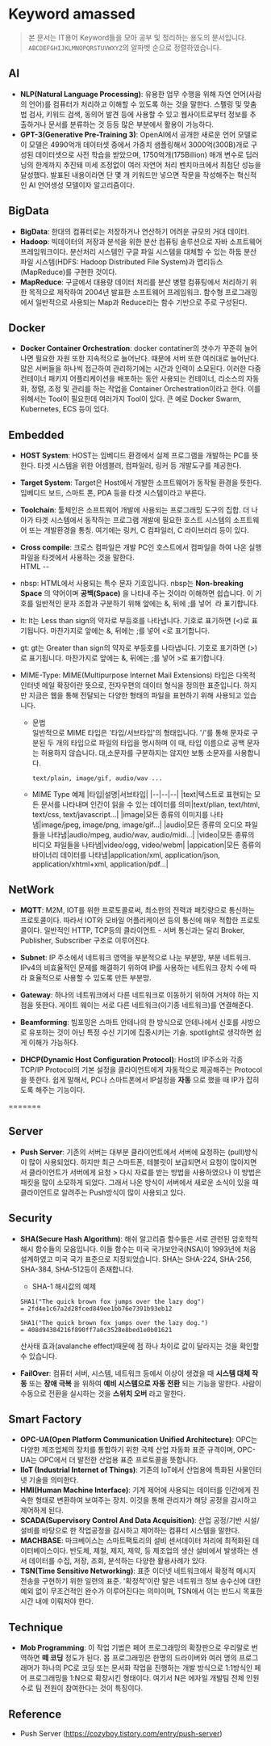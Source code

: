 Keyword amassed
==
> 본 문서는 IT용어 Keyword들을 모아 공부 및 정리하는 용도의 문서입니다.  
> `ABCDEFGHIJKLMNOPQRSTUVWXYZ`의 알파벳 순으로 정렬하였습니다. 

AI
--

- __NLP(Natural Language Processing)__: 유용한 업무 수행을 위해 자연 언어(사람의 언어)를 컴퓨터가 처리하고 이해할 수 있도록 하는 것을 말한다. 스펠링 및 맞춤법 검사, 키워드 검색, 동의어 발견 등에 사용할 수 있고 웹사이트로부터 정보를 추출하거나 문서를 분류하는 것 등등 많은 부분에서 활용이 가능하다.
- __GPT-3(Generative Pre-Training 3)__: OpenAI에서 공개한 새로운 언어 모델로 이 모델은 4990억개 데이터셋 중에서 가중치 샘플링해서 3000억(300B)개로 구성된 데이터셋으로 사전 학습을 받았으며, 1750억개(175Billion) 매개 변수로 딥러닝의 한계까지 추진돼 미세 조정없이 여러 자연어 처리 벤치마크에서 최첨단 성능을 달성했다. 발표된 내용이라면 단 몇 개 키워드만 넣으면 작문을 작성해주는 혁신적인 AI 언어생성 모델이자 알고리즘이다. 


BigData                
--

- __BigData__: 한대의 컴퓨터로는 저장하거나 연산하기 어려운 규모의 거대 데이터.
- __Hadoop__: 빅데이터의 저장과 분석을 위한 분산 컴퓨팅 솔루션으로 자바 소프트웨어 프레임워크이다. 분산처리 시스템인 구글 파일 시스템을 대체할 수 있는 하둡 분산 파일 시스템(HDFS: Hadoop Distributed File System)과 맵리듀스(MapReduce)를 구현한 것이다.
- __MapReduce__: 구글에서 대용량 데이터 처리를 분산 병렬 컴퓨팅에서 처리하기 위한 목적으로 제작하여 2004년 발표한 소프트웨어 프레임워크. 함수형 프로그래밍에서 일반적으로 사용되는 Map과 Reduce라는 함수 기반으로 주로 구성된다.

Docker
--

- __Docker Container Orchestration__: docker contatiner의 갯수가 꾸준히 늘어나면 필요한 자원 또한 지속적으로 늘어난다. 때문에 서버 또한 여러대로 늘어난다. 많은 서버들을 하나씩 접근하여 관리하기에는 시간과 인력이 소모된다. 이러한 다중 컨테이너 패키지 어플리케이션을 배포하는 동안 사용되는 컨테이너, 리소스의 자동화, 정렬, 조정 및 관리를 하는 작업을 Container Orchestration이라고 한다. 이를 위해서는 Tool이 필요한데 여러가지 Tool이 있다. 큰 예로 Docker Swarm, Kubernetes, ECS 등이 있다.

Embedded
--

- __HOST System__: HOST는 임베디드 환경에서 실제 프로그램을 개발하는 PC를 뜻한다. 타겟 시스템을 위한 어셈블러, 컴파일러, 링커 등 개발도구를 제공한다.

- __Target System__: Target은 Host에서 개발한 소프트웨어가 동작될 환경을 뜻한다. 임베디드 보드, 스마트 폰, PDA 등을 타겟 시스템이라고 부른다. 

- __Toolchain__: 툴체인은 소프트웨어 개발에 사용되는 프로그래밍 도구의 집합. 더 나아가 타겟 시스템에서 동작하는 프로그램 개발에 필요한 호스트 시스템의 소프트웨어 또는 개발환경을 통칭. 여기에는 링커, C 컴파일러, C 라이브러리 등이 있다.

- __Cross compile__: 크로스 컴파일은 개발 PC인 호스트에서 컴파일을 하여 나온 실행파일을 타겟에서 사용하는 것을 말한다.  
HTML
-- 

- nbsp: HTML에서 사용되는 특수 문자 기호입니다. nbsp는 __Non-breaking Space__ 의 약어이며 __공백(Space)__ 을 나타내 주는 것이라 이해하면 쉽습니다. 이 기호를 일반적인 문자 조합과 구분하기 위해 앞에는 &, 뒤에 ;를 넣어 &nbsp;라 표기합니다. 

- lt: lt는 Less than sign의 약자로 부등호를 나타냅니다. 기호로 표기하면 (<)로 표기됩니다. 마찬가지로 앞에는 &, 뒤에는 ;를 넣어 &lt;로 표기합니다. 

- gt: gt는 Greater than sign의 약자로 부등호를 나타냅니다. 기호로 표기하면 (>)로 표기됩니다. 마찬가지로 앞에는 &, 뒤에는 ;를 넣어 &gt;로 표기합니다. 

- MIME-Type: MIME(Multipurpose Internet Mail Extensions) 타입은 다목적 인터넷 메일 확장이란 뜻으로, 전자우편의 데이터 형식을 정의한 표준입니다. 하지만 지금은 웹을 통해 전달되는 다양한 형태의 파일을 표현하기 위해 사용되고 있습니다. 

    - 문법  
        일반적으로 MIME 타입은 '타입/서브타입'의 형태입니다. '/'를 통해 문자로 구분된 두 개의 타입으로 파일의 타입을 명시하며 이 때, 타입 이름으로 공백 문자는 허용하지 않습니다. 대,소문자를 구분하지는 않지만 보통 소문자를 사용합니다.
        ```
        text/plain, image/gif, audio/wav ...
        ```
    - MIME Type 예제
        |타입|설명|서브타입|
        |--|--|--|
        |text|텍스트로 표현되는 모든 문서를 나타내며 인간이 읽을 수 있는 데이터를 의미|text/plian, text/html, text/css, text/javascript...|
        |image|모든 종류의 이미지를 나타냄|image/jpeg, image/png, image/gif...|
        |audio|모든 종류의 오디오 파일들을 나타냄|audio/mpeg, audio/wav, audio/midi...|
        |video|모든 종류의 비디오 파일들을 나타냄|video/ogg, video/webm|
        |appication|모든 종류의 바이너리 데이터를 나타냄|application/xml, application/json, application/xhtml+xml, application/pdf...|

NetWork
--

- __MQTT__: M2M, IOT를 위한 프로토콜로써, 최소한의 전력과 패킷량으로 통신하는 프로토콜이다. 따라서 IOT와 모바일 어플리케이션 등의 통신에 매우 적합한 프로토콜이다. 일반적인 HTTP, TCP등의 클라이언트 - 서버 통신과는 달리 Broker, Publisher, Subscriber 구조로 이루어진다. 
- __Subnet__: IP 주소에서 네트워크 영역을 부분적으로 나눈 부분망, 부분 네트워크. IPv4의 비효율적인 문제를 해결하기 위하여 IP를 사용하는 네트워크 장치 수에 따라 효율적으로 사용할 수 있도록 만든 부분망.
- __Gateway__: 하나의 네트워크에서 다른 네트워크로 이동하기 위하여 거쳐야 하는 지점을 뜻한다. 게이트 웨이는 서로 다른 네트워크(이기종 네트워크)를 연결해준다.

- __Beamforming__: 빔포밍은 스마트 안테나의 한 방식으로 안테나에서 신호를 사방으로 유포하는 것이 아닌 특정 수신 기기에 집중시키는 기술. spotlight로 생각하면 쉽게 이해가 가능하다.  
- __DHCP(Dynamic Host Configuration Protocol)__: Host의 IP주소와 각종 TCP/IP Protocol의 기본 설정을 클라이언트에게 자동적으로 제공해주는 Protocol을 뜻한다. 쉽게 말해서, PC나 스마트폰에서 IP설정을 __자동__ 으로 했을 때 IP가 잡히도록 해주는 기능이다.

=======


Server 
--

- __Push Server__: 기존의 서버는 대부분 클라이언트에서 서버에 요청하는 (pull)방식이 많이 사용되었다. 하지만 최근 스마트폰, 테블릿이 보급되면서 요청이 많아지면서 클라이언트가 서버에게 요청 > 다시 자료를 받는 방법을 사용하였으나 이 방법은 패킷을 많이 소모하게 되었다. 그래서 나온 방식이 서버에서 새로운 소식이 있을 때 클라이언트로 알려주는 Push방식이 많이 사용되고 있다.

Security
--

- __SHA(Secure Hash Algorithm)__: 해쉬 알고리즘 함수들은 서로 관련된 암호학적 해시 함수들의 모음입니다. 이들 함수는 미국 국가보안국(NSA)이 1993년에 처음 설계하였고 미국 국가 표준으로 지정되었습니다. SHA는 SHA-224, SHA-256, SHA-384, SHA-512등이 존재합니다. 


    - SHA-1 해시값의 예제
    ```
    SHA1("The quick brown fox jumps over the lazy dog")
    = 2fd4e1c67a2d28fced849ee1bb76e7391b93eb12
    ```

    ```
    SHA1("The quick brown fox jumps over the lazy dog.")
    = 408d94384216f890ff7a0c3528e8bed1e0b01621
    ``` 
    산사태 효과(avalanche effect)때문에 점 하나 차이로 값이 달라지는 것을 확인할 수 있습니다. 

- __FailOver__: 컴퓨터 서버, 시스템, 네트워크 등에서 이상이 생겼을 때 __시스템 대체 작동__ 또는 __장애 극복__ 을 위하여 __예비 시스템으로 자동 전환__ 되는 기능을 말한다. 사람이 수동으로 전환을 실시하는 것을 __스위치 오버__ 라고 말한다. 

Smart Factory
--

- __OPC-UA(Open Platform Communication Unified Architecture)__: OPC는 다양한 제조업체의 장치를 통합하기 위한 국제 산업 자동화 표준 규격이며, OPC-UA는 OPC에서 더 발전한 산업용 표준 프로토콜을 뜻합니다. 
- __IIoT (Industrial Internet of Things)__: 기존의 IoT에서 산업용에 특화된 사물인터넷 기술을 의미한다. 
- __HMI(Human Machine Interface)__: 기계 제어에 사용되는 데이터를 인간에게 친숙한 형태로 변환하여 보여주는 장치. 이것을 통해 관리자가 해당 공정을 감시하고 제어하게 된다.
- __SCADA(Supervisory Control And Data Acquisition)__: 산업 공정/기반 시설/설비를 바탕으로 한 작업공정을 감시하고 제어하는 컴퓨터 시스템을 말한다.
- __MACHBASE__: 마크베이스는 스마트팩토리의 설비 센서데이터 처리에 최적화된 데이터베이스이다. 반도체, 제철, 제지, 제약, 등 제조업의 생산 설비에서 발생하는 센서 데이터를 수집, 저장, 조회, 분석하는 다양한 활용사례가 있다. 
- __TSN(Time Sensitive Networking)__: 표준 이더넷 네트워크에서 확정적 메시지 전송을 구현하기 위한 일련의 표준. '확정적'이란 말은 네트워크 정보 송수신에 대한 예외 없이 무조건적인 완수가 이루어진다는 의미이며, TSN에서 이는 반드시 목표한 시간 내에 이뤄저야 한다. 

Technique
--

- __Mob Programming__: 이 작업 기법은 페어 프로그래밍의 확장판으로 우리말로 번역하면 __떼 코딩__ 정도가 된다. 몹 프로그래밍은 한명의 드라이버와 여러 명의 프로그래머가 하나의 PC로 코딩 또는 문서화 작업을 진행하는 개발 방식으로 1:1방식인 페어 프로그래밍을 1:N으로 확장시킨 형태이다. 여기서 N은 에자일 개발팀 전체 인원수로 팀 전원이 참여한다는 것이 특징이다.

Reference
--

- Push Server (https://cozyboy.tistory.com/entry/push-server)
